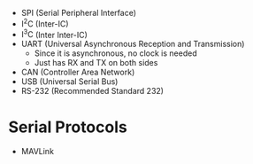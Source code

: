 - $\text{SPI}$ (Serial Peripheral Interface)
- $\text{I}^2\text{C}$ (Inter-IC)
- $\text{I}^3\text{C}$ (Inter Inter-IC)
- $\text{UART}$ (Universal Asynchronous Reception and Transmission)
	- Since it is asynchronous, no clock is needed
	- Just has RX and TX on both sides
- $\text{CAN}$ (Controller Area Network)
- $\text{USB}$ (Universal Serial Bus)
- $\text{RS-232}$ (Recommended Standard 232)

# Serial Protocols
- MAVLink